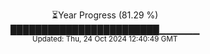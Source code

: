 <p align="center">
⏳Year Progress (81.29 %) <br>
████████████████████████▁▁▁▁▁▁ <br>
<sub>Updated: Thu, 24 Oct 2024 12:40:49 GMT</sub>
</p>

